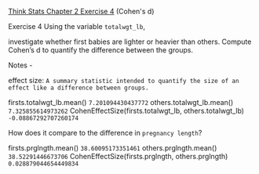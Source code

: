 [Think Stats Chapter 2 Exercise 4](http://greenteapress.com/thinkstats2/html/thinkstats2003.html#toc24) (Cohen's d)

Exercise 4   Using the variable `totalwgt_lb`, 

investigate whether first babies are lighter or heavier than others. Compute Cohen’s d to quantify the difference between the groups. 


Notes - 

effect size: `A summary statistic intended to quantify the size of an effect like a difference between groups.`

firsts.totalwgt_lb.mean()
`7.201094430437772`
others.totalwgt_lb.mean()
`7.325855614973262`
CohenEffectSize(firsts.totalwgt_lb, others.totalwgt_lb)
`-0.08867292707260174`

How does it compare to the difference in `pregnancy length`?

firsts.prglngth.mean()
`38.60095173351461`
others.prglngth.mean()
`38.52291446673706`
CohenEffectSize(firsts.prglngth, others.prglngth)
`0.028879044654449834`
